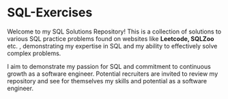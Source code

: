 # SQL-Exercises

Welcome to my SQL Solutions Repository! This is a collection of solutions to various SQL practice problems found on websites like **Leetcode, SQLZoo** etc. , demonstrating my expertise in SQL and my ability to effectively solve complex problems.

I aim to demonstrate my passion for SQL and commitment to continuous growth as a software engineer. Potential recruiters are invited to review my repository and see for themselves my skills and potential as a software engineer.
